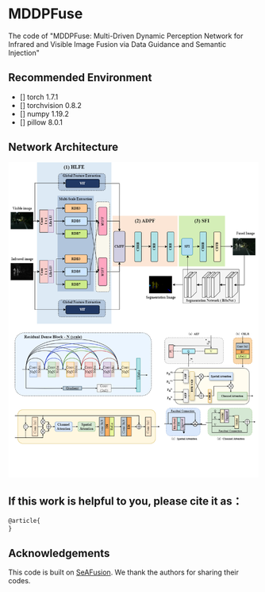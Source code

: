 # MDDPFuse
The code of "MDDPFuse: Multi-Driven Dynamic Perception Network for Infrared and Visible Image Fusion via  Data Guidance and Semantic Injection"

## Recommended Environment
- [] torch 1.7.1
- [] torchvision 0.8.2
- [] numpy 1.19.2
- [] pillow 8.0.1

## Network Architecture
<img src="./MDDPFuse-Github.png"/>


## If this work is helpful to you, please cite it as：
```
@article{
}
```

## Acknowledgements

This code is built on [SeAFusion](https://github.com/Linfeng-Tang/SeAFusion). We thank the authors for sharing their codes.
